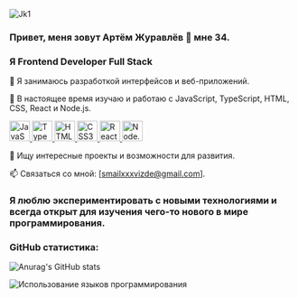 <link rel="stylesheet" href="https://cdnjs.cloudflare.com/ajax/libs/animate.css/4.1.1/animate.min.css">

![Jk1](https://github.com/ArtemGoiT/ArtemGoiT/assets/150847319/37309e08-9d5e-4483-9534-5907a123f7ef)


### Привет, меня зовут Артём Журавлёв 👋 мне 34.
### Я Frontend Developer Full Stack

🔭 Я занимаюсь разработкой интерфейсов и веб-приложений.

🌱 В настоящее время изучаю и работаю с JavaScript, TypeScript, HTML, CSS, React и Node.js.
<p align="left">
    <a href="https://developer.mozilla.org/en-US/docs/Web/JavaScript" target="_blank" rel="noreferrer" class="animated animate__animated animate__fadeInLeft">
        <img src="https://raw.githubusercontent.com/danielcranney/readme-generator/main/public/icons/skills/javascript-colored.svg" width="36" height="36" alt="JavaScript" />
    </a>
    <a href="https://www.typescriptlang.org/" target="_blank" rel="noreferrer" class="animated animate__animated animate__fadeInLeft" style="animation-delay: 0.2s;">
        <img src="https://raw.githubusercontent.com/danielcranney/readme-generator/main/public/icons/skills/typescript-colored.svg" width="36" height="36" alt="TypeScript" />
    </a>
    <a href="https://developer.mozilla.org/en-US/docs/Glossary/HTML5" target="_blank" rel="noreferrer" class="animated animate__animated animate__fadeInLeft" style="animation-delay: 0.4s;">
        <img src="https://raw.githubusercontent.com/danielcranney/readme-generator/main/public/icons/skills/html5-colored.svg" width="36" height="36" alt="HTML5" />
    </a>
    <a href="https://www.w3.org/TR/CSS/#css" target="_blank" rel="noreferrer" class="animated animate__animated animate__fadeInLeft" style="animation-delay: 0.6s;">
        <img src="https://raw.githubusercontent.com/danielcranney/readme-generator/main/public/icons/skills/css3-colored.svg" width="36" height="36" alt="CSS3" />
    </a>
    <a href="https://reactjs.org/" target="_blank" rel="noreferrer" class="animated animate__animated animate__fadeInLeft" style="animation-delay: 0.8s;">
        <img src="https://raw.githubusercontent.com/danielcranney/readme-generator/main/public/icons/skills/react-colored.svg" width="36" height="36" alt="React" />
    </a>
    <a href="https://nodejs.org/" target="_blank" rel="noreferrer" class="animated animate__animated animate__fadeInLeft" style="animation-delay: 1s;">
        <img src="https://raw.githubusercontent.com/danielcranney/readme-generator/main/public/icons/skills/nodejs-colored.svg" width="36" height="36" alt="Node.js" />
    </a>
</p>

💼 Ищу интересные проекты и возможности для развития.

📫 Связаться со мной: [smailxxxvizde@gmail.com].

### Я люблю экспериментировать с новыми технологиями и всегда открыт для изучения чего-то нового в мире программирования.

### GitHub статистика:
![Anurag's GitHub stats](https://github-readme-stats-anuraghazra1.vercel.app/api?username=ArtemGoiT&show_icons=true&theme=tokyonight)

<img src="https://github-readme-stats-anuraghazra1.vercel.app/api/top-langs/?username=ArtemGoiT&langs_count=10&title_color=0891b2&text_color=ffffff&icon_color=0891b2&bg_color=1c1917&hide_border=true&locale=en&custom_title=Top%20%Languages" alt="Использование языков программирования" />
